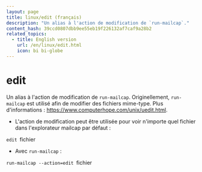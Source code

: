 ```yaml
---
layout: page
title: linux/edit (français)
description: "Un alias à l'action de modification de `run-mailcap`."
content_hash: 39ccd0807dbb9ee55eb19f226132af7caf9a28b2
related_topics:
  - title: English version
    url: /en/linux/edit.html
    icon: bi bi-globe
---
```

# edit

Un alias à l'action de modification de `run-mailcap`.
Originellement, `run-mailcap` est utilisé afin de modifier des fichiers mime-type.
Plus d'informations : <https://www.computerhope.com/unix/uedit.html>.

- L'action de modification peut être utilisée pour voir n'importe quel fichier dans l'explorateur mailcap par défaut :

`edit `<span class="tldr-var badge badge-pill bg-dark-lm bg-white-dm text-white-lm text-dark-dm font-weight-bold">fichier</span>

- Avec `run-mailcap` :

`run-mailcap --action=edit `<span class="tldr-var badge badge-pill bg-dark-lm bg-white-dm text-white-lm text-dark-dm font-weight-bold">fichier</span>
